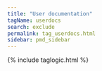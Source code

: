```yaml
---
title: "User documentation"
tagName: userdocs
search: exclude
permalink: tag_userdocs.html
sidebar: pmd_sidebar
---
```

{% include taglogic.html %}
